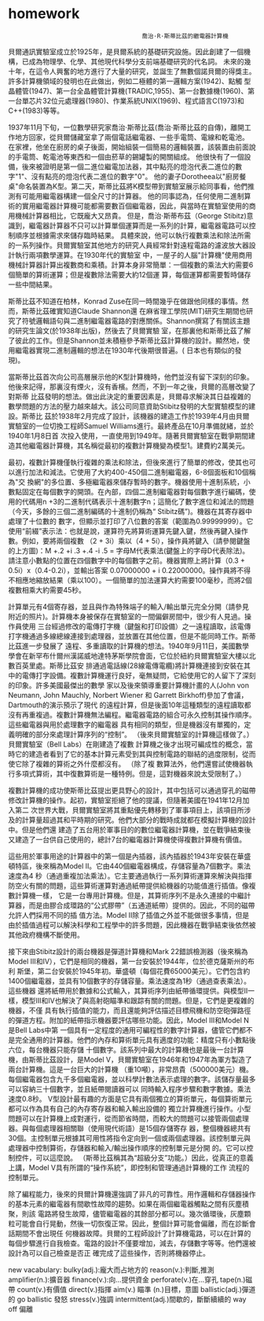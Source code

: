 # homework
                                          喬治·R·斯蒂比茲的繼電器計算機
貝爾通訊實驗室成立於1925年，是貝爾系統的基礎研究設施。因此創建了一個機構，已成為物理學、化學、其他現代科學分支前端基礎研究的代名詞。
未來的幾十年，在這令人興奮的地方進行了大量的研究，並誕生了無數個諾貝爾的得獎主。許多計算機領域的發明也在此做出，例如二極體的第一邏輯方案(1942)、點觸
型晶體管(1947)、第一台全晶體管計算機(TRADIC,1955)、第一台數據機(1960)、第一台單芯片32位元處理器(1980)、作業系統UNIX(1969)、程式語言C(1973)和
C++(1983)等等。

1937年11月下旬，一位數學研究家喬治·斯蒂比茲(喬治·斯蒂比茲的自傳)，離開工作地方回家，從貝爾儲藏室拿了兩個電話繼電器、一些手電筒、電線和乾電池。
在家裡，他坐在廚房的桌子後面，開始組裝一個簡易的邏輯裝置，該裝置由前面說的手電筒、乾電池等東西和一個由菸草的錫罐製的開關組成。
他很快有了一個設備，後來被證明是第一個二進位繼電加法器，其中點亮的燈泡代表二進位的數字"1"、沒有點亮的燈泡代表二進位的數字"0"。
他的妻子Dorotheea以"廚房餐桌"命名裝置為K型。第二天，斯蒂比茲將K模型帶到實驗室展示給同事看，他們推測有可能用繼電器構建一個全尺寸的計算器。
他的同事認為，任何使用二進制算術的實用繼電器計算機可能都需要數百個繼電器，因此，與當時在實驗室使用的商用機械計算器相比，它既龐大又昂貴。
但是，喬治·斯蒂布茲（George Stibitz)意識到，繼電器計算器不只可以計算單個運算而是一系列的計算，繼電器電路可以控制順序並根據需求來儲存臨時結果。
具體來說，他可以執行複數乘法和除法所需的一系列操作。貝爾實驗室其他地方的研究人員經常針對遠程電路的濾波放大器設計執行兩項數學運算。在1930年代的實驗室
中，一屋子的人腦"計算機"使用商用機械計算器計算出複數商和乘積。計算本身非常簡單：一個複數的乘法大約需要6個簡單的算術運算；但是複數除法需要大約12個運
算，每個運算都需要暫時儲存一些中間結果。

斯蒂比茲不知道在柏林，Konrad Zuse在同一時間幾乎在做跟他同樣的事情。然而，斯蒂比茲確實知道Claude Shannon還
在麻省理工學院(MIT)研究生期間也研究了符號邏輯語句與二進制繼電器電路的對應關係。Shannon撰寫了有關該主題的研究生論文(於1938年出版)，然後去了貝爾實驗
室，在那裏他和斯蒂比茲了解了彼此的工作。但是Shannon並未積極參予斯蒂比茲計算機的設計。顯然地，使用繼電器實現二進制邏輯的想法在1930年代後期很普遍。(
日本也有類似的發現)。

當斯蒂比茲首次向公司高層展示他的K型計算機時，他們並沒有留下深刻的印象。他後來記得，那裏沒有煙火，沒有香檳。然而，不到一年之後，貝爾的高層改變了對斯蒂
比茲發明的想法。做出此決定的重要因素是，貝爾尋求解決其日益複雜的數學問題的方法的壓力越來越大。該公司同意資助Stibitz發明的大型實驗模型的建設。斯蒂比
茲於1938年2月完成了設計，該機器的建造工作於1939年4月由貝爾實驗室的一位切換工程師Samuel Williams進行。最終產品在10月準備就緒，並於1940年1月8日首
次投入使用，一直使用到1949年。隨著貝爾實驗室在戰爭期間建造其他繼電器計算機，其名稱從最初的複數計算機變為模型1。建費約2萬美元。

最初，複數計算機僅執行複雜的乘法和除法，但後來進行了簡單的修改，使其也可以進行加法和減法。它使用了大約400-450個二進制繼電器，6-8個面板和10個稱為"交
換網"的多位置、多極繼電器來儲存暫時的數字。機器使用十進制系統，小數點固定在每個數字的開頭。在內部，四個二進制繼電器對每個數字進行編碼，使用的代碼用n
+3的二進制代碼表示十進制數字n；這簡化了數字進位和減法的問題（今天，多餘的三個二進制編碼的十進制仍稱為“ Stibitz碼”)。機器在其寄存器中處理了十位數的
數字，但顯示並打印了八位數的答案（範圍為0.99999999）。它使用“前綴”表示法：也就是說，運算符先將算術運算先鍵入鍵，然後再鍵入操作數。例如，要將兩個複數
（2 + 3i）乘以（4 + 5i），操作員將鍵入（請參閱鍵盤的上方圖)：M +.2 +i .3 +.4 -i .5 = 
字母M代表乘法(鍵盤上的字母D代表除法)。請注意小數點的位置在四個數字中的每個數字之前。機器實際上將計算（0.3 + 0.5i）x（0.4-0.2i），並輸出答案
0.07000000 + i 0.22000000。操作員將不得不相應地縮放結果（乘以100）。一個簡單的加法運算大約需要100毫秒，而將2個複數相乘大約需要45秒。

計算單元有4個寄存器，並且與作為特殊端子的輸入/輸出單元完全分開（請參見附近的照片)。計算機本身被保存在實驗室的一間偏僻房間中，很少有人見過。操作員使用
三台經過修改的電傳打字機（鍵盤和打印設備）之一遠程讀取，該電傳打字機通過多線總線連接到處理器，並放置在其他位置，但是不能同時工作。斯蒂比茲進一步發展了
遠程、多重讀取的計算機的想法。1940年9月11日，美國數學學會在新罕布什爾州漢諾威地達特茅斯學院會面，它位於紐約貝爾實驗室大樓以北數百英里處。斯蒂比茲安
排通過電話線(28線電傳電纜)將計算機連接到安裝在其中的電傳打字設備。複數計算機運行良好，毫無疑問，它給使用它的人留下了深刻的印象。許多美國最傑出的數學
家以及後來領導重要計算機計畫的人(John von Neumann, John Mauchly, Norbert Wiener 和 Garrett Birkhoff)參加了會議，Dartmouth的演示預示了現代
的遠程計算，但是後面10年這種類型的遠程讀取都沒有再重複過。複數計算機無法編程。繼電器電路的組合可永久控制其操作順序。這些繼電器與用於處理數字的繼電器
具有相同的類型，但是機器沒有單獨的，定義明確的部分來處理計算序列的“控制”。 （後來貝爾實驗室的計算機這樣做了。）貝爾實驗室（Bell Labs）在剛建造了複數
計算機之後才出現可編成性的概念，當時它的建造者看到了它的基本計算元素受到其與控制電路的聯結的過度限制，從而使它除了複雜的算術之外什麼都沒有。 （除了複
數算法外，他們還嘗試使機器執行多項式算術，其中復數算術是一種特例。但是，這對機器來說太受限制了。）

複數計算機的成功使斯蒂比茲提出更具野心的設計，其中包括可以通過穿孔的磁帶修改計算機的操作。起初，實驗室拒絕了他的提議，但隨著美國在1941年12月加入第二
次世界大戰，貝爾實驗室將其重點優先轉移到了軍事項目上，該項目所涉及的計算量超過其和平時期的研究。他們大部分的戰時成就都在模擬計算機的設計中。但是他們還
建造了五台用於軍事目的的數位繼電器計算機，並在戰爭結束後又建造了一台供自己使用的，總計7台的繼電器計算機使得複數計算機有價值。

這些用於軍事用途的計算器中的第一個是內插器，該內插器於1943年安裝在華盛頓特區，後來稱為Model II。它由440個繼電器構成，存儲容量為7個數字。乘法速度為4
秒（通過重複加法乘法）。它主要通過執行一系列算術運算來解決與指揮防空火有關的問題，這些算術運算對通過紙帶提供給機器的功能值進行插值。像複數計算機一樣，
它是一台專用計算機。但是，其算術序列不是永久連接的中繼計算器，而是由膠合成環路的“公式膠帶”（五通道紙帶）提供的。因此，不同的磁帶允許人們採用不同的插
值方法。Model II除了插值之外並不能做很多事情，但是由於插值過程可以解決科學和工程學中的許多問題，因此機器在戰爭結束後依然被其他政府機構不斷使用。

接下來由Stibitz設計的兩台機器是彈道計算機和Mark 22錯誤檢測器（後來稱為Model III和IV），它們是相同的機器，第一台安裝於1944年，位於德克薩斯州的布利
斯堡，第二台安裝於1945年初。華盛頓（每個花費65000美元）。它們包含約1400個繼電器，並具有10個數字的存儲容量。乘法速度為1秒（通過查表乘法）。這些機器
還將紙帶用於數據和公式輸入，其算術序列由紙帶循環提供。與模型II一樣，模型III和IV也解決了與高射砲瞄準和跟踪有關的問題。但是，它們是更複雜的機器，不僅
具有執行插值的能力，而且還能夠評估描述目標飛機和防空砲彈路徑的彈道方程。附加的紙帶指示機器要評估哪些功能。因此，Model III和Model N是Bell Labs中第
一個具有一定程度的通用可編程性的數字計算器，儘管它們都不是完全通用的計算器。他們的內存和算術單元具有適度的功能：精度只有小數點後六位，每台機器只能存儲
十個數字。該系列中最大的計算機也是最後一台計算機，由斯蒂比茲設計，是Model V，貝爾實驗室在1946年和1947年為軍方製造了兩台計算機。這是一台巨大的計算機
（重10噸），非常昂貴（500000美元）機。每個繼電器包含九千多個繼電器，並以科學計數法表示處理的數字。該儲存量最多可以容納三十個數字，並且紙帶閱讀器可以
同時輸入程序步驟和數字數據。乘法速度0.8秒。 V型設計最有趣的方面是它具有兩個獨立的算術單元，每個算術單元都可以作為具有自己的內存寄存器和輸入輸出設備的
獨立計算機進行操作。小型問題可以在計算機上成對運行，從而節省時間，而較大的問題可以接管兩個處理器。與每個處理器相關聯（使用現代術語）是15個存儲寄存
器，整個機器總共有30個。主控制單元根據其可用性將指令定向到一個或兩個處理器。該控制單元與處理器中控制算術，存儲器和輸入/輸出操作順序的控制單元是分開
的。它可以控制控件，可以這麼說。 （斯蒂比茲稱其為“超級分支”功能。）因此，從真正的意義上講，Model V具有所謂的“操作系統”，即控制和管理通過計算機的工作
流程的控制單元。

除了編程能力，後來的貝爾計算機還強調了非凡的可靠性。用作邏輯和存儲器操作的基本元素的繼電器有間歇性故障的趨勢。如果在兩個繼電器觸點之間有灰塵積聚，則該
電路將發生故障，儘管繼電器的其餘部分都可以。幾次循環後，灰塵顆粒可能會自行晃動，然後一切恢復正常。因此，整個計算可能會偏離，而在診斷會話期間不會出現任
何機器故障。貝爾的工程師設計了計算機電路，可以在計算的每個步驟進行自我檢查。電路的設計不僅要增加，減去，存儲數字等等。他們還被設計為可以自己檢查是否正
確完成了這些操作，否則將機器停止。




new vacabulary:
bulky(adj.):龐大而占地方的
reason(v.):判斷,推測
amplifier(n.):擴音器
finance(v.):向...提供資金
perforate(v.)在...穿孔
tape(n.)磁帶
count(v.)有價值
direct(v.)指揮
aim(v.) 瞄準 (n.)目標，意圖
ballistic(adj.)彈道的 
go ballistic 發怒
stress(v.)強調
intermittent(adj.)間歇的，斷斷續續的
way off 偏離
